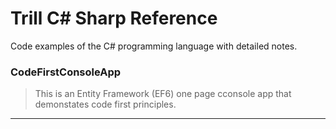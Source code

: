 # Trill C# Sharp Reference
Code examples of the C# programming language with detailed notes.

### CodeFirstConsoleApp
> This is an Entity Framework (EF6) one page cconsole app that demonstates code first principles.
***
<br>

